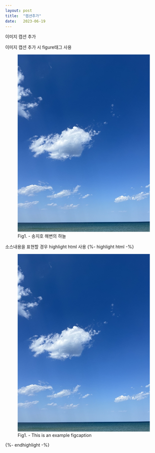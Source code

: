 ```yaml
---
layout: post
title:  "켑션추가"
date:   2023-06-19
---
```



<p class="intro">이미지 캡션 추가</p>
이미지 캡션 추가 시 figure태그 사용
<figure>
	<img src="/assets/img/songji_lake_sky.jpg" alt=""> 
	<figcaption>Fig1. - 송지호 해변의 하늘</figcaption>
</figure>
소스내용을 표현할 경우 highlight html 사용
{%- highlight html -%}
<figure>
	<img src="/assets/img/songji_lake_sky.jpg" alt=""> 
	<figcaption>Fig1. - This is an example figcaption</figcaption>
</figure>
{%- endhighlight -%}
